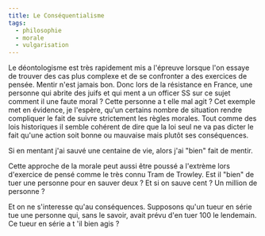 ```yaml
---
title: Le Conséquentialisme
tags:
  - philosophie
  - morale
  - vulgarisation
---
```


Le déontologisme est très rapidement mis a l'épreuve lorsque l'on essaye de trouver des cas plus complexe et de se confronter a des exercices de pensée.
Mentir n'est jamais bon. Donc lors de la résistance en France, une personne qui abrite des juifs et qui ment a un officer SS sur ce sujet comment il une faute moral ? Cette personne a t elle mal agit ? Cet exemple met en évidence, je l'espère, qu'un certains nombre de situation rendre compliquer le fait de suivre strictement les règles morales. Tout comme des lois historiques il semble cohérent de dire que la loi seul ne va pas dicter le fait qu'une action soit bonne ou mauvaise mais plutôt ses conséquences.

Si en mentant j'ai sauvé une centaine de vie, alors j'ai "bien" fait de mentir.

Cette approche de la morale peut aussi être poussé a l'extrème lors d'exercice de pensé comme le très connu Tram de Trowley. Est il "bien" de tuer une personne pour en sauver deux ? Et si on sauve cent ? Un million de personne ?

Et on ne s'interesse qu'au conséquences. Supposons qu'un tueur en série tue une personne qui, sans le savoir, avait prévu d'en tuer 100 le lendemain. Ce tueur en série a t 'il bien agis ?
